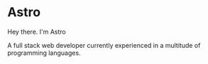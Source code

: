 
<h1>Astro</h1>

<p>Hey there. I'm Astro

A full stack web developer currently experienced in a multitude of programming languages.</p>

<!---
thedevastro/thedevastro is a ✨ special ✨ repository because its `README.md` (this file) appears on your GitHub profile.
You can click the Preview link to take a look at your changes.
--->
